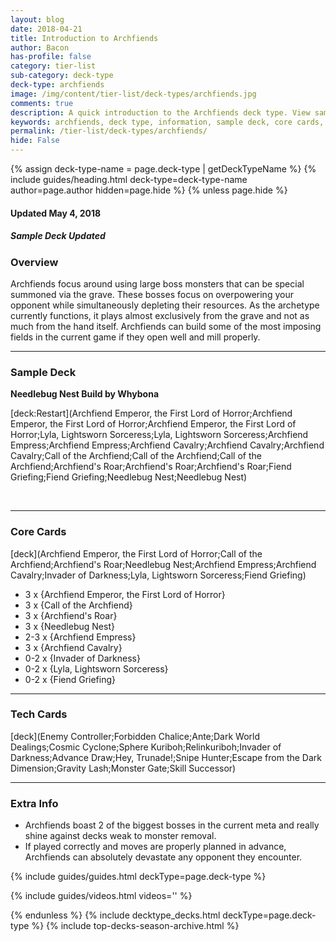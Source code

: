 ```yaml
---
layout: blog
date: 2018-04-21
title: Introduction to Archfiends
author: Bacon
has-profile: false
category: tier-list
sub-category: deck-type
deck-type: archfiends
image: /img/content/tier-list/deck-types/archfiends.jpg
comments: true
description: A quick introduction to the Archfiends deck type. View sample deck, core cards, tech cards, quick tips, guides, videos and other information.
keywords: archfiends, deck type, information, sample deck, core cards, tech cards, quick tips, guides, videos
permalink: /tier-list/deck-types/archfiends/
hide: False
---
```


{% assign deck-type-name = page.deck-type | getDeckTypeName %}
{% include guides/heading.html deck-type=deck-type-name author=page.author hidden=page.hide %}
{% unless page.hide %}

#### Updated May 4, 2018 
##### Sample Deck Updated

### Overview
Archfiends focus around using large boss monsters that can be special summoned via the grave. These bosses focus on overpowering your opponent while simultaneously depleting their resources. As the archetype currently functions, it plays almost exclusively from the grave and not as much from the hand itself. Archfiends can build some of the most imposing fields in the current game if they open well and mill properly.  
  
---

### Sample Deck

**Needlebug Nest Build by Whybona**

[deck:Restart](Archfiend Emperor, the First Lord of Horror;Archfiend Emperor, the First Lord of Horror;Archfiend Emperor, the First Lord of Horror;Lyla, Lightsworn Sorceress;Lyla, Lightsworn Sorceress;Archfiend Empress;Archfiend Empress;Archfiend Cavalry;Archfiend Cavalry;Archfiend Cavalry;Call of the Archfiend;Call of the Archfiend;Call of the Archfiend;Archfiend's Roar;Archfiend's Roar;Archfiend's Roar;Fiend Griefing;Fiend Griefing;Needlebug Nest;Needlebug Nest)

<br>

---

### Core Cards

[deck](Archfiend Emperor, the First Lord of Horror;Call of the Archfiend;Archfiend's Roar;Needlebug Nest;Archfiend Empress;Archfiend Cavalry;Invader of Darkness;Lyla, Lightsworn Sorceress;Fiend Griefing)

* 3 x {Archfiend Emperor, the First Lord of Horror}  
* 3 x {Call of the Archfiend}  
* 3 x {Archfiend's Roar}  
* 3 x {Needlebug Nest}  
* 2-3 x {Archfiend Empress}  
* 3 x {Archfiend Cavalry}  
* 0-2 x {Invader of Darkness}  
* 0-2 x {Lyla, Lightsworn Sorceress}  
* 0-2 x {Fiend Griefing}  


---

### Tech Cards

[deck](Enemy Controller;Forbidden Chalice;Ante;Dark World Dealings;Cosmic Cyclone;Sphere Kuriboh;Relinkuriboh;Invader of Darkness;Advance Draw;Hey, Trunade!;Snipe Hunter;Escape from the Dark Dimension;Gravity Lash;Monster Gate;Skill Successor)

---

### Extra Info
- Archfiends boast 2 of the biggest bosses in the current meta and really shine against decks weak to monster removal.  
- If played correctly and moves are properly planned in advance, Archfiends can absolutely devastate any opponent they encounter.      

{% include guides/guides.html deckType=page.deck-type %}

{% include guides/videos.html videos='' %}

{% endunless %}
{% include decktype_decks.html deckType=page.deck-type %}
{% include top-decks-season-archive.html %}
